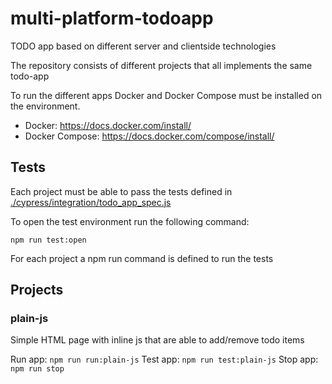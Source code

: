 # multi-platform-todoapp
TODO app based on different server and clientside technologies

The repository consists of different projects that all implements the same todo-app

To run the different apps Docker and Docker Compose must be installed on the environment.

* Docker: https://docs.docker.com/install/
* Docker Compose: https://docs.docker.com/compose/install/


## Tests
Each project must be able to pass the tests defined in [./cypress/integration/todo_app_spec.js](/blob/plain-js/cypress/integration/todo_app_spec.js)

To open the test environment run the following command:

`npm run test:open`

For each project a npm run command is defined to run the tests

## Projects

### plain-js
Simple HTML page with inline js that are able to add/remove todo items

Run app:  `npm run run:plain-js`
Test app: `npm run test:plain-js`
Stop app: `npm run stop`